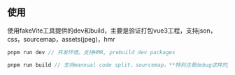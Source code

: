 ## 使用
使用fakeVite工具提供的dev和build，主要是验证打包vue3工程，支持json，css，sourcemap，assets(jpeg)，hmr
```js
pnpm run dev // 开发环境，支持HMR, prebuild dev packages

pnpm run build // 支持mannual code split，sourcemap，**特别注意debug这样的package，package.json里面提供的是main和browser，但是nodeResolve默认的解析是[module, main], 找到的是cjs版本, 即使后面通过commonjs转化，但是找不到cjs版本中的比如tty等包，打包出来的代码直接使用import 'tty'是有问题的**
```